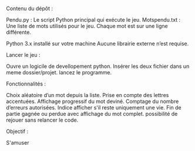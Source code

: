 Contenu du dépôt :

Pendu.py : Le script Python principal qui exécute le jeu.
Motspendu.txt : Une liste de mots  utilisés pour le jeu. Chaque mot est sur une ligne différente.

Python 3.x installé sur votre machine
Aucune librairie externe n’est requise.

Lancer le jeu :

Ouvre un logicile de devellopement python.
Insérer les deux fichier dans un meme dossier/projet.
lancez le programme.

Fonctionnalités :

Choix aléatoire d’un mot depuis la liste.
Prise en compte des lettres accentuées.
Affichage progressif du mot deviné.
Comptage du nombre d’erreurs autorisées.
Indice afficher s'il reste uniquement une vie.
Fin de partie gagnée ou perdue avec affichage du mot complet.
possibilité de rejouer sans relancer le code.

Objectif :

S'amuser 
